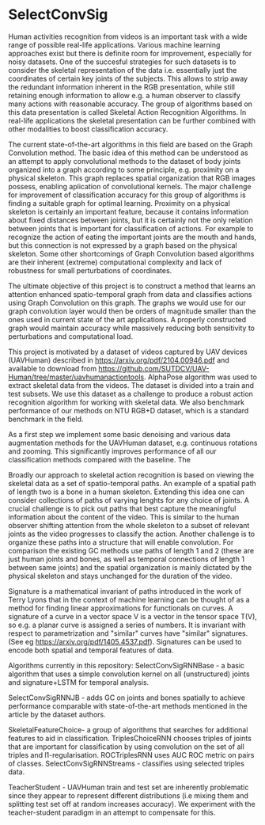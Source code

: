 # SelectConvSig
Human activities recognition from videos is an important task with a wide range of possible real-life applications. Various machine learning approaches exist but there is definite room for improvement, especially for noisy datasets. One of the succesful strategies for such datasets is to consider the skeletal representation of the data i.e. essentially just the coordinates of certain key joints of the subjects. This allows to strip away the redundant information inherent in the RGB presentation, while still retaining enough information to allow e.g. a human observer to classify many actions with reasonable accuracy. The group of algorithms based on this data presentation is called Skeletal Action Recognition Algorithms. In real-life applications the skeletal presentation can be further combined with other modalities to boost classification accuracy.

The current state-of-the-art algorithms in this field are based on the Graph Convolution method. The basic idea of this method can be understood as an attempt to apply convolutional methods to the dataset of body joints organized into a graph according to some principle, e.g. proximity on a physical skeleton. This graph replaces spatial organization that RGB images possess, enabling aplication of convolutional kernels. The major challenge for improvement of classification accuracy for this group of algorithms is finding a suitable graph for optimal learning. Proximity on a physical skeleton is certainly an important feature, because it contains information about fixed distances between joints, but it is certainly not the only relation between joints that is important for classification of actions. For example to recognize the action of eating the important joints are the mouth and hands, but this connection is not expressed by a graph based on the physical skeleton. Some other shortcomings of Graph Convolution based algorithms are their inherent (extreme) computational complexity and lack of robustness for small perturbations of coordinates.

The ultimate objective of this project is to construct a method that learns an attention enhanced spatio-temporal graph from data and classifies actions using Graph Convolution on this graph. The graphs we would use for our graph convolution layer would then be orders of magnitude smaller than the ones used in current state of the art applications. A properly constructed graph would maintain accuracy while massively reducing both sensitivity to perturbations and computational load.

This project is motivated by a dataset of videos captured by UAV devices (UAVHuman) described in https://arxiv.org/pdf/2104.00946.pdf and available to download from https://github.com/SUTDCV/UAV-Human/tree/master/uavhumanactiontools. AlphaPose algorithm was used to extract skeletal data from the videos. The dataset is divided into a train and test subsets. We use this dataset as a challenge to produce a robust action recognition algorithm for working with skeletal data. We also benchmark performance of our methods on NTU RGB+D dataset, which is a standard benchmark in the field. 

As a first step we implement some basic denoising and various data augmentation methods for the UAVHuman dataset, e.g. continuous rotations and zooming. This significantly improves performance of all our classification methods compared with the baseline. The 

Broadly our approach to skeletal action recognition is based on viewing the skeletal data as a set of spatio-temporal paths. An example of a spatial path of length two is a bone in a human skeleton. Extending this idea one can consider collections of paths of varying lenghts for any choice of joints. A crucial challenge is to pick out paths that best capture the meaningful information about the content of the video. This is similar to the human observer shifting attention from the whole skeleton to a subset of relevant joints as the video progresses to classify the action. Another challenge is to organize these paths into a structure that will enable convolution. For comparison the existing GC methods use paths of length 1 and 2 (these are just human joints and bones, as well as temporal connections of length 1 between same joints) and the spatial organization is mainly dictated by the physical skeleton and stays unchanged for the duration of the video. 

Signature is a mathematical invariant of paths introduced in the work of Terry Lyons that in the context of machine learning can be thought of as a method for finding linear approximations for functionals on curves. A signature of a curve in a vector space V is a vector in the tensor space T(V), so e.g. a planar curve is assigned a series of numbers. It is invariant with respect to parametrization and "similar" curves have "similar" signatures. (See eg https://arxiv.org/pdf/1405.4537.pdf). Signatures can be used to encode both spatial and temporal features of data.

Algorithms currently in this repository: 
SelectConvSigRNNBase - a basic algorithm that uses a simple convolution kernel on all (unstructured) joints and signature+LSTM for temporal analysis. 

SelectConvSigRNNJB  - adds GC on joints and bones spatially to achieve performance comparable with state-of-the-art methods mentioned in the article by the dataset authors.

SkeletalFeatureChoice- a group of algorithms that searches for additional features to aid in classification. TriplesChoiceRNN chooses triples of joints that are important for classification by using convolution on the set of all triples and l1-regularisation. ROCTriplesRNN uses AUC ROC metric on pairs of classes.
SelectConvSigRNNStreams - classifies using selected triples data.

TeacherStudent - UAVHuman train and test set are inherently problematic since they appear to represent different distributions (i.e mixing them and splitting test set off at random increases accuracy). We experiment with the teacher-student paradigm in an attempt to compensate for this.

